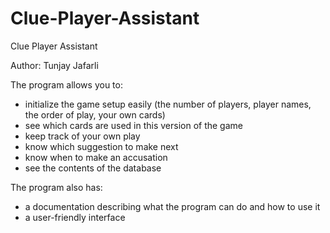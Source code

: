 # Clue-Player-Assistant

Clue Player Assistant

Author: Tunjay Jafarli

The program allows you to:
- initialize the game setup easily (the number of players, player names, the order of play, your own cards)
- see which cards are used in this version of the game
- keep track of your own play
- know which suggestion to make next
- know when to make an accusation
- see the contents of the database

The program also has:
- a documentation describing what the program can do and how to use it
- a user-friendly interface


